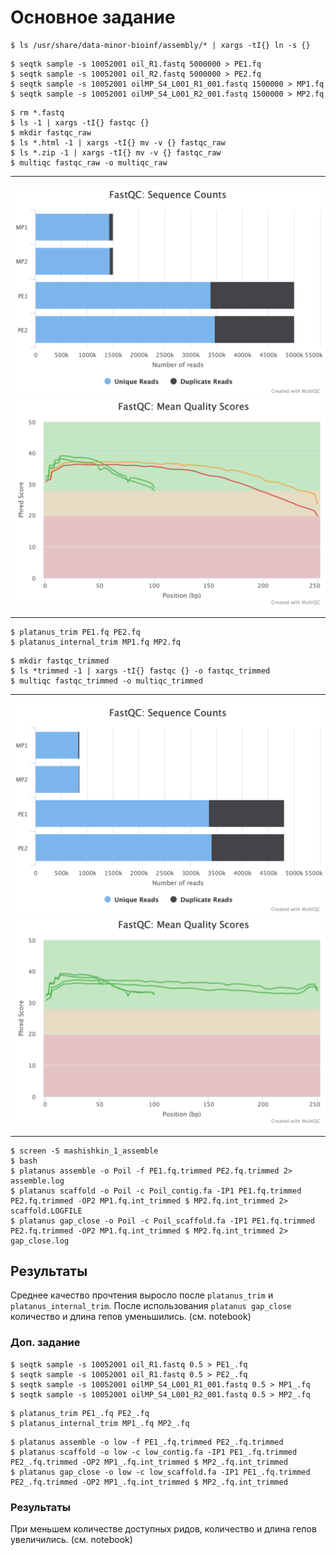 
# Основное задание
```
$ ls /usr/share/data-minor-bioinf/assembly/* | xargs -tI{} ln -s {}
```
```
$ seqtk sample -s 10052001 oil_R1.fastq 5000000 > PE1.fq
$ seqtk sample -s 10052001 oil_R2.fastq 5000000 > PE2.fq
$ seqtk sample -s 10052001 oilMP_S4_L001_R1_001.fastq 1500000 > MP1.fq
$ seqtk sample -s 10052001 oilMP_S4_L001_R2_001.fastq 1500000 > MP2.fq
```
```
$ rm *.fastq
$ ls -1 | xargs -tI{} fastqc {}
$ mkdir fastqc_raw
$ ls *.html -1 | xargs -tI{} mv -v {} fastqc_raw
$ ls *.zip -1 | xargs -tI{} mv -v {} fastqc_raw
$ multiqc fastqc_raw -o multiqc_raw
```

---

![Alt text](/imgs/raw_count.png?raw=true "Optional Title")
![Alt text](/imgs/raw_score.png?raw=true "Optional Title")

---

```
$ platanus_trim PE1.fq PE2.fq
$ platanus_internal_trim MP1.fq MP2.fq
```
```
$ mkdir fastqc_trimmed
$ ls *trimmed -1 | xargs -tI{} fastqc {} -o fastqc_trimmed
$ multiqc fastqc_trimmed -o multiqc_trimmed
```
---

![Alt text](/imgs/trim_count.png?raw=true "Optional Title")
![Alt text](/imgs/trim_score.png?raw=true "Optional Title")

---

```
$ screen -S mashishkin_1_assemble
$ bash
$ platanus assemble -o Poil -f PE1.fq.trimmed PE2.fq.trimmed 2> assemble.log
$ platanus scaffold -o Poil -c Poil_contig.fa -IP1 PE1.fq.trimmed PE2.fq.trimmed -OP2 MP1.fq.int_trimmed $ MP2.fq.int_trimmed 2> scaffold.LOGFILE
$ platanus gap_close -o Poil -c Poil_scaffold.fa -IP1 PE1.fq.trimmed PE2.fq.trimmed -OP2 MP1.fq.int_trimmed $ MP2.fq.int_trimmed 2> gap_close.log
```

## Результаты
Среднее качество прочтения выросло после `platanus_trim` и `platanus_internal_trim`.
После использования `platanus gap_close` количество и длина гепов уменьшились. (см. notebook)

### Доп. задание
```
$ seqtk sample -s 10052001 oil_R1.fastq 0.5 > PE1_.fq
$ seqtk sample -s 10052001 oil_R1.fastq 0.5 > PE2_.fq
$ seqtk sample -s 10052001 oilMP_S4_L001_R1_001.fastq 0.5 > MP1_.fq
$ seqtk sample -s 10052001 oilMP_S4_L001_R2_001.fastq 0.5 > MP2_.fq
```

```
$ platanus_trim PE1_.fq PE2_.fq
$ platanus_internal_trim MP1_.fq MP2_.fq
```

```
$ platanus assemble -o low -f PE1_.fq.trimmed PE2_.fq.trimmed
$ platanus scaffold -o low -c low_contig.fa -IP1 PE1_.fq.trimmed PE2_.fq.trimmed -OP2 MP1_.fq.int_trimmed $ MP2_.fq.int_trimmed
$ platanus gap_close -o low -c low_scaffold.fa -IP1 PE1_.fq.trimmed PE2_.fq.trimmed -OP2 MP1_.fq.int_trimmed $ MP2_.fq.int_trimmed
```
### Результаты
При меньшем количестве доступных ридов, количество и длина гепов увеличились. (см. notebook)
